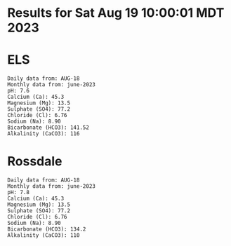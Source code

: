 # Results for Sat Aug 19 10:00:01 MDT 2023
# ELS
```
Daily data from: AUG-18
Monthly data from: june-2023
pH: 7.6
Calcium (Ca): 45.3
Magnesium (Mg): 13.5
Sulphate (SO4): 77.2
Chloride (Cl): 6.76
Sodium (Na): 8.90
Bicarbonate (HCO3): 141.52
Alkalinity (CaCO3): 116
```
# Rossdale
```
Daily data from: AUG-18
Monthly data from: june-2023
pH: 7.8
Calcium (Ca): 45.3
Magnesium (Mg): 13.5
Sulphate (SO4): 77.2
Chloride (Cl): 6.76
Sodium (Na): 8.90
Bicarbonate (HCO3): 134.2
Alkalinity (CaCO3): 110
```
